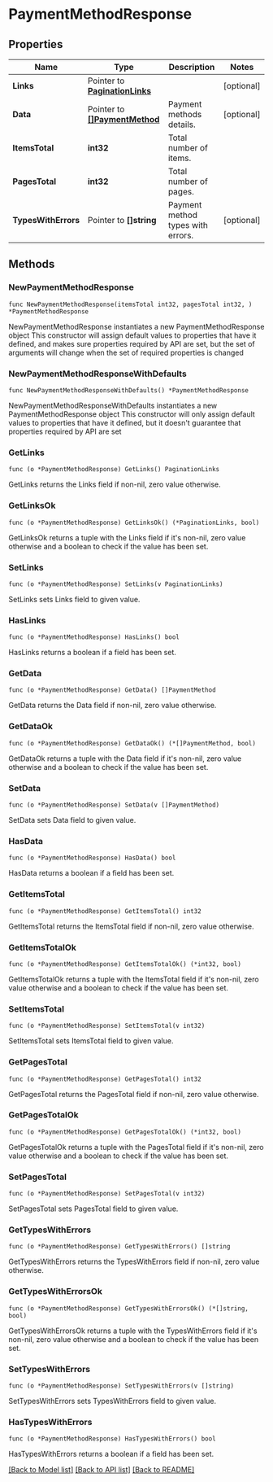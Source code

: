 # PaymentMethodResponse

## Properties

Name | Type | Description | Notes
------------ | ------------- | ------------- | -------------
**Links** | Pointer to [**PaginationLinks**](PaginationLinks.md) |  | [optional] 
**Data** | Pointer to [**[]PaymentMethod**](PaymentMethod.md) | Payment methods details. | [optional] 
**ItemsTotal** | **int32** | Total number of items. | 
**PagesTotal** | **int32** | Total number of pages. | 
**TypesWithErrors** | Pointer to **[]string** | Payment method types with errors. | [optional] 

## Methods

### NewPaymentMethodResponse

`func NewPaymentMethodResponse(itemsTotal int32, pagesTotal int32, ) *PaymentMethodResponse`

NewPaymentMethodResponse instantiates a new PaymentMethodResponse object
This constructor will assign default values to properties that have it defined,
and makes sure properties required by API are set, but the set of arguments
will change when the set of required properties is changed

### NewPaymentMethodResponseWithDefaults

`func NewPaymentMethodResponseWithDefaults() *PaymentMethodResponse`

NewPaymentMethodResponseWithDefaults instantiates a new PaymentMethodResponse object
This constructor will only assign default values to properties that have it defined,
but it doesn't guarantee that properties required by API are set

### GetLinks

`func (o *PaymentMethodResponse) GetLinks() PaginationLinks`

GetLinks returns the Links field if non-nil, zero value otherwise.

### GetLinksOk

`func (o *PaymentMethodResponse) GetLinksOk() (*PaginationLinks, bool)`

GetLinksOk returns a tuple with the Links field if it's non-nil, zero value otherwise
and a boolean to check if the value has been set.

### SetLinks

`func (o *PaymentMethodResponse) SetLinks(v PaginationLinks)`

SetLinks sets Links field to given value.

### HasLinks

`func (o *PaymentMethodResponse) HasLinks() bool`

HasLinks returns a boolean if a field has been set.

### GetData

`func (o *PaymentMethodResponse) GetData() []PaymentMethod`

GetData returns the Data field if non-nil, zero value otherwise.

### GetDataOk

`func (o *PaymentMethodResponse) GetDataOk() (*[]PaymentMethod, bool)`

GetDataOk returns a tuple with the Data field if it's non-nil, zero value otherwise
and a boolean to check if the value has been set.

### SetData

`func (o *PaymentMethodResponse) SetData(v []PaymentMethod)`

SetData sets Data field to given value.

### HasData

`func (o *PaymentMethodResponse) HasData() bool`

HasData returns a boolean if a field has been set.

### GetItemsTotal

`func (o *PaymentMethodResponse) GetItemsTotal() int32`

GetItemsTotal returns the ItemsTotal field if non-nil, zero value otherwise.

### GetItemsTotalOk

`func (o *PaymentMethodResponse) GetItemsTotalOk() (*int32, bool)`

GetItemsTotalOk returns a tuple with the ItemsTotal field if it's non-nil, zero value otherwise
and a boolean to check if the value has been set.

### SetItemsTotal

`func (o *PaymentMethodResponse) SetItemsTotal(v int32)`

SetItemsTotal sets ItemsTotal field to given value.


### GetPagesTotal

`func (o *PaymentMethodResponse) GetPagesTotal() int32`

GetPagesTotal returns the PagesTotal field if non-nil, zero value otherwise.

### GetPagesTotalOk

`func (o *PaymentMethodResponse) GetPagesTotalOk() (*int32, bool)`

GetPagesTotalOk returns a tuple with the PagesTotal field if it's non-nil, zero value otherwise
and a boolean to check if the value has been set.

### SetPagesTotal

`func (o *PaymentMethodResponse) SetPagesTotal(v int32)`

SetPagesTotal sets PagesTotal field to given value.


### GetTypesWithErrors

`func (o *PaymentMethodResponse) GetTypesWithErrors() []string`

GetTypesWithErrors returns the TypesWithErrors field if non-nil, zero value otherwise.

### GetTypesWithErrorsOk

`func (o *PaymentMethodResponse) GetTypesWithErrorsOk() (*[]string, bool)`

GetTypesWithErrorsOk returns a tuple with the TypesWithErrors field if it's non-nil, zero value otherwise
and a boolean to check if the value has been set.

### SetTypesWithErrors

`func (o *PaymentMethodResponse) SetTypesWithErrors(v []string)`

SetTypesWithErrors sets TypesWithErrors field to given value.

### HasTypesWithErrors

`func (o *PaymentMethodResponse) HasTypesWithErrors() bool`

HasTypesWithErrors returns a boolean if a field has been set.


[[Back to Model list]](../README.md#documentation-for-models) [[Back to API list]](../README.md#documentation-for-api-endpoints) [[Back to README]](../README.md)


